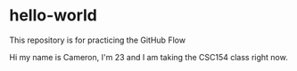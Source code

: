 # hello-world
This repository is for practicing the GitHub Flow

Hi my name is Cameron, I'm 23 and I am taking the CSC154 class right now.
